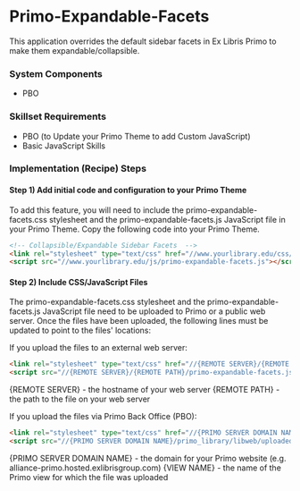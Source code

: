 # Primo-Expandable-Facets
This application overrides the default sidebar facets in Ex Libris Primo to make them expandable/collapsible.

### System Components
 - PBO

### Skillset Requirements
- PBO (to Update your Primo Theme to add Custom JavaScript)
- Basic JavaScript Skills

### Implementation (Recipe) Steps

#### Step 1) Add initial code and configuration to your Primo Theme
To add this feature, you will need to include the primo-expandable-facets.css stylesheet and the primo-expandable-facets.js JavaScript file in your Primo Theme. Copy the following code into your Primo Theme.

```html
<!-- Collapsible/Expandable Sidebar Facets  -->
<link rel="stylesheet" type="text/css" href="//www.yourlibrary.edu/css/primo-expandable-facets.css" media="all">
<script src="//www.yourlibrary.edu/js/primo-expandable-facets.js"></script>
```

#### Step 2) Include CSS/JavaScript Files

The primo-expandable-facets.css stylesheet and the primo-expandable-facets.js JavaScript file need to be uploaded to Primo or a public web server. Once the files have been uploaded, the following lines must be updated to point to the files' locations:

If you upload the files to an external web server:
```html
<link rel="stylesheet" type="text/css" href="//{REMOTE SERVER}/{REMOTE PATH}/primo-expandable-facets.css" media="all">
<script src="//{REMOTE SERVER}/{REMOTE PATH}/primo-expandable-facets.js"></script>
```
{REMOTE SERVER} - the hostname of your web server
{REMOTE PATH} - the path to the file on your web server

If you upload the files via Primo Back Office (PBO):
```html
<link rel="stylesheet" type="text/css" href="//{PRIMO SERVER DOMAIN NAME}/primo_library/libweb/uploaded_files/{VIEW NAME}/primo-expandable-facets.css" media="all">
<script src="//{PRIMO SERVER DOMAIN NAME}/primo_library/libweb/uploaded_files/{VIEW NAME}/primo-expandable-facets.js"></script>
```
{PRIMO SERVER DOMAIN NAME} - the domain for your Primo website (e.g. alliance-primo.hosted.exlibrisgroup.com)
{VIEW NAME} - the name of the Primo view for which the file was uploaded
